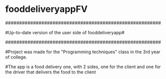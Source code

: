 # fooddeliveryappFV
########################################################

#Up-to-date version of the user side of fooddeliveryapp#

########################################################

#Project was made for the "Programming techniques" class in the 3rd year of college.

#The app is a food delivery one, with 2 sides, one for the client and one for the driver that delivers the food to the client  
